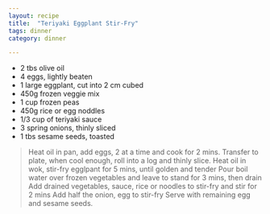 ```yaml
---
layout: recipe
title:  "Teriyaki Eggplant Stir-Fry"
tags: dinner
category: dinner

---
```


* 2 tbs olive oil
* 4 eggs, lightly beaten
* 1 large eggplant, cut into 2 cm cubed
* 450g frozen veggie mix
* 1 cup frozen peas
* 450g rice or egg noddles
* 1/3 cup of teriyaki sauce
* 3 spring onions, thinly sliced
* 1 tbs sesame seeds, toasted

> Heat oil in pan, add eggs, 2 at a time and cook for 2 mins. 
> Transfer to plate, when cool enough, roll into a log and thinly slice. 
> Heat oil in wok, stir-fry egglpant for 5 mins, until golden and tender
> Pour boil water over frozen vegetables and leave to stand for 3 mins, then drain
> Add drained vegetables, sauce, rice or noodles to stir-fry and stir for 2 mins 
> Add half the onion, egg to stir-fry 
> Serve with remaining egg and sesame seeds. 

